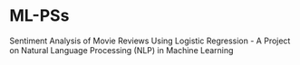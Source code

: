 # ML-PSs
Sentiment Analysis of Movie Reviews Using Logistic Regression - A Project on Natural Language Processing (NLP) in Machine Learning
